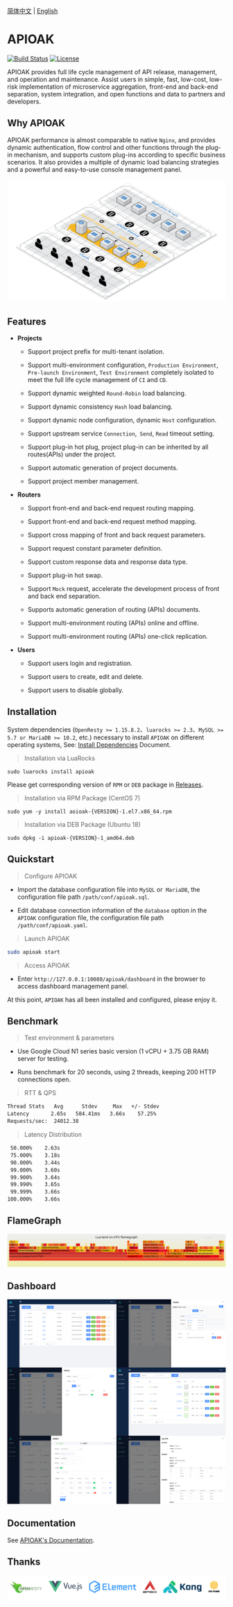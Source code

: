 [简体中文](README_CN.md) | [English](README.md)

# APIOAK

[![Build Status](https://travis-ci.org/apioak/apioak.svg?branch=master)](https://travis-ci.org/apioak/apioak)
[![License](https://img.shields.io/badge/License-Apache%202.0-blue.svg)](https://github.com/apioak/apioak/blob/master/LICENSE)

APIOAK provides full life cycle management of API release, management, and operation and maintenance. Assist users in simple, fast, low-cost, low-risk implementation of microservice aggregation, front-end and back-end separation, system integration, and open functions and data to partners and developers.


## Why APIOAK

APIOAK performance is almost comparable to native `Nginx`, and provides dynamic authentication, flow control and other functions through the plug-in mechanism, and supports custom plug-ins according to specific business scenarios. It also provides a multiple of dynamic load balancing strategies and a powerful and easy-to-use console management panel.

![APIOAK](doc/images/APIOAK-process.png)


## Features

- **Projects**

    - Support project prefix for multi-tenant isolation.
    
    - Support multi-environment configuration, `Production Environment`,` Pre-launch Environment`, `Test Environment` completely isolated to meet the full life cycle management of `CI` and `CD`.
    
    - Support dynamic weighted `Round-Robin` load balancing.
    
    - Support dynamic consistency `Hash` load balancing.
    
    - Support dynamic node configuration, dynamic `Host` configuration.
    
    - Support upstream service `Connection`,` Send`, `Read` timeout setting.
    
    - Support plug-in hot plug, project plug-in can be inherited by all routes(APIs) under the project.
    
    - Support automatic generation of project documents.
    
    - Support project member management.

- **Routers**

    - Support front-end and back-end request routing mapping.
    
    - Support front-end and back-end request method mapping.
    
    - Support cross mapping of front and back request parameters.
    
    - Support request constant parameter definition.
    
    - Support custom response data and response data type.
    
    - Support plug-in hot swap.
    
    - Support `Mock` request, accelerate the development process of front and back end separation.
    
    - Supports automatic generation of routing (APIs) documents.
    
    - Support multi-environment routing (APIs) online and offline.
    
    - Support multi-environment routing (APIs) one-click replication.

- **Users**

    - Support users login and registration.
    
    - Support users to create, edit and delete.
    
    - Support users to disable globally.


## Installation

System dependencies (`OpenResty >= 1.15.8.2`、`luarocks >= 2.3`、`MySQL >= 5.7 or MariaDB >= 10.2`, etc.) necessary to install `APIOAK` on different operating systems, See: [Install Dependencies](doc/en_US/install-dependencies.md) Document.

> Installation via LuaRocks

```shell
sudo luarocks install apioak
```

Please get corresponding version of `RPM` or `DEB` package in [Releases](https://github.com/apioak/apioak/releases).

> Installation via RPM Package (CentOS 7)

```shell
sudo yum -y install aoioak-{VERSION}-1.el7.x86_64.rpm
```

> Installation via DEB Package (Ubuntu 18)

```shell
sudo dpkg -i apioak-{VERSION}-1_amd64.deb
```

## Quickstart

> Configure APIOAK

- Import the database configuration file into `MySQL` or` MariaDB`, the configuration file path `/path/conf/apioak.sql`.

- Edit database connection information of the `database` option in the` APIOAK` configuration file, the configuration file path `/path/conf/apioak.yaml`.

> Launch APIOAK

```bash
sudo apioak start
```

> Access APIOAK

- Enter `http://127.0.0.1:10080/apioak/dashboard` in the browser to access dashboard management panel.

At this point, `APIOAK` has all been installed and configured, please enjoy it.


## Benchmark

> Test environment & parameters

 - Use Google Cloud N1 series basic version (1 vCPU + 3.75 GB RAM) server for testing.
 
 - Runs benchmark for 20 seconds, using 2 threads, keeping 200 HTTP connections open.

> RTT & QPS

```bash
Thread Stats   Avg      Stdev     Max   +/- Stdev
Latency       2.65s   584.41ms   3.66s    57.25%
Requests/sec:  24012.38
```

> Latency Distribution

```bash
 50.000%    2.63s 
 75.000%    3.18s 
 90.000%    3.44s 
 99.000%    3.60s 
 99.900%    3.64s 
 99.990%    3.65s 
 99.999%    3.66s 
100.000%    3.66s
```

## FlameGraph

![FlameGraph](doc/images/APIOAK-flamegraph.svg)


## Dashboard

![Projects](doc/images/APIOAK-dashboard.jpg)


## Documentation

See [APIOAK's Documentation](https://github.com/apioak/apioak-document).

## Thanks

![Thanks](doc/images/APIOAK-thanks.jpg)
